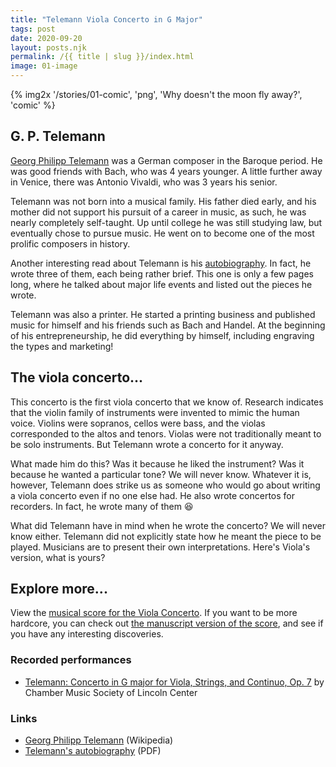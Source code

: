 ```yaml
---
title: "Telemann Viola Concerto in G Major"
tags: post
date: 2020-09-20
layout: posts.njk
permalink: /{{ title | slug }}/index.html
image: 01-image
---
```

{% img2x '/stories/01-comic', 'png', 'Why doesn&apos;t the moon fly away?', 'comic' %}

## G. P. Telemann

[Georg Philipp Telemann](https://en.wikipedia.org/wiki/Georg_Philipp_Telemann) was a German composer in the Baroque period. He was good friends with Bach, who was 4 years younger. A little further away in Venice, there was Antonio Vivaldi, who was 3 years his senior.

Telemann was not born into a musical family. His father died early, and his mother did not support his pursuit of a career in music, as such, he was nearly completely self-taught. Up until college he was still studying law, but eventually chose to pursue music. He went on to become one of the most prolific composers in history.

Another interesting read about Telemann is his [autobiography](https://www.bach-cantatas.com/Other/TelemannEPMattheson.pdf). In fact, he wrote three of them, each being rather brief. This one is only a few pages long, where he talked about major life events and listed out the pieces he wrote.

Telemann was also a printer. He started a printing business and published music for himself and his friends such as Bach and Handel. At the beginning of his entrepreneurship, he did everything by himself, including engraving the types and marketing!

## The viola concerto...

This concerto is the first viola concerto that we know of. Research indicates that the violin family of instruments were invented to mimic the human voice. Violins were sopranos, cellos were bass, and the violas corresponded to the altos and tenors. Violas were not traditionally meant to be solo instruments. But Telemann wrote a concerto for it anyway.

What made him do this? Was it because he liked the instrument? Was it because he wanted a particular tone? We will never know. Whatever it is, however, Telemann does strike us as someone who would go about writing a viola concerto even if no one else had. He also wrote concertos for recorders. In fact, he wrote many of them 😆

What did Telemann have in mind when he wrote the concerto? We will never know either. Telemann did not explicitly state how he meant the piece to be played. Musicians are to present their own interpretations. Here's Viola's version, what is yours?

## Explore more...

View the [musical score for the Viola Concerto](<https://imslp.org/wiki/Viola_Concerto%2C_TWV_51:G9_(Telemann%2C_Georg_Philipp)>). If you want to be more hardcore, you can check out [the manuscript version of the score](https://ks.imslp.net/files/imglnks/usimg/7/70/IMSLP219753-PMLP30082-Mus-Ms-1033-47.pdf), and see if you have any interesting discoveries.

### Recorded performances

- [Telemann: Concerto in G major for Viola, Strings, and Continuo, Op. 7](https://www.chambermusicsociety.org/watch-and-listen/video/2017-video-archive-4/telemann-concerto-in-g-major-for-viola-strings-and-continuo-op-7/) by Chamber Music Society of Lincoln Center

### Links

- [Georg Philipp Telemann](https://en.wikipedia.org/wiki/Georg_Philipp_Telemann) (Wikipedia)
- [Telemann's autobiography](https://www.bach-cantatas.com/Other/TelemannEPMattheson.pdf) (PDF)
